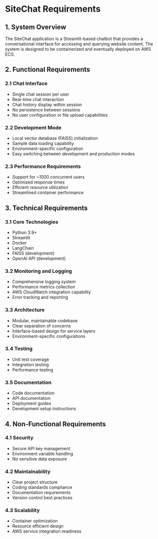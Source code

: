 # SiteChat Requirements

## 1. System Overview
The SiteChat application is a Streamlit-based chatbot that provides a conversational interface for accessing and querying website content. The system is designed to be containerized and eventually deployed on AWS ECS.

## 2. Functional Requirements

### 2.1 Chat Interface
- Single chat session per user
- Real-time chat interaction
- Chat history display within session
- No persistence between sessions
- No user configuration or file upload capabilities

### 2.2 Development Mode
- Local vector database (FAISS) initialization
- Sample data loading capability
- Environment-specific configuration
- Easy switching between development and production modes

### 2.3 Performance Requirements
- Support for ~1000 concurrent users
- Optimized response times
- Efficient resource utilization
- Streamlined container performance

## 3. Technical Requirements

### 3.1 Core Technologies
- Python 3.9+
- Streamlit
- Docker
- LangChain
- FAISS (development)
- OpenAI API (development)

### 3.2 Monitoring and Logging
- Comprehensive logging system
- Performance metrics collection
- AWS CloudWatch integration capability
- Error tracking and reporting

### 3.3 Architecture
- Modular, maintainable codebase
- Clear separation of concerns
- Interface-based design for service layers
- Environment-specific configurations

### 3.4 Testing
- Unit test coverage
- Integration testing
- Performance testing

### 3.5 Documentation
- Code documentation
- API documentation
- Deployment guides
- Development setup instructions

## 4. Non-Functional Requirements

### 4.1 Security
- Secure API key management
- Environment variable handling
- No sensitive data exposure

### 4.2 Maintainability
- Clear project structure
- Coding standards compliance
- Documentation requirements
- Version control best practices

### 4.3 Scalability
- Container optimization
- Resource efficient design
- AWS service integration readiness
